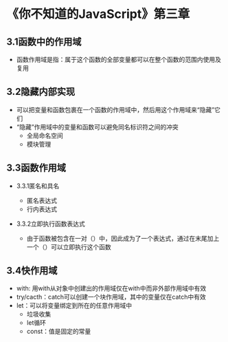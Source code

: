 # 《你不知道的JavaScript》第三章

## 3.1函数中的作用域

- 函数作用域是指：属于这个函数的全部变量都可以在整个函数的范围内使用及复用
  
## 3.2隐藏内部实现

- 可以把变量和函数包裹在一个函数的作用域中，然后用这个作用域来“隐藏”它们
- “隐藏”作用域中的变量和函数可以避免同名标识符之间的冲突
  - 全局命名空间
  - 模块管理
  
## 3.3函数作用域

- 3.3.1匿名和具名
  - 匿名表达式
  - 行内表达式

- 3.3.2立即执行函数表达式
  - 由于函数被包含在一对（）中，因此成为了一个表达式，通过在末尾加上一个（）可以立即执行这个函数

## 3.4快作用域

- with: 用with从对象中创建出的作用域仅在with中而非外部作用域中有效
- try/cacth：catch可以创建一个块作用域，其中的变量仅在catch中有效
- let：可以将变量绑定到所在的任意作用域中
  - 垃圾收集
  - let循环
  - const：值是固定的常量
